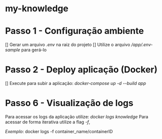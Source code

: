 # my-knowledge

# Passo 1 - Configuração ambiente

[] Gerar um arquivo _.env_ na raiz do projeto
[] Utilize o arquivo _/app/.env-sample_ para gerá-lo

# Passo 2 - Deploy aplicação (Docker)

[] Execute para subir a aplicação: _docker-compose up -d --build app_

# Passo 6 - Visualização de logs

Para acessar os logs da aplicação utilize: _docker logs knowledge_
Para acessar de forma iterativa utilize a flag _-f_,

_Exemplo_: docker logs -f container_name/containerID
